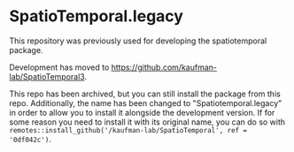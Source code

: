 # SpatioTemporal.legacy

This repository was previously used for developing the spatiotemporal package. 

Development has moved to https://github.com/kaufman-lab/SpatioTemporal3. 

This repo has been archived, but you can still install the package from this repo. 
Additionally, the name has been changed to "Spatiotemporal.legacy"
in order to allow you to install it alongside the development version. If for 
some reason you need to install it with its original name, you can do so with
`remotes::install_github('/kaufman-lab/SpatioTemporal', ref = '0df042c')`. 
